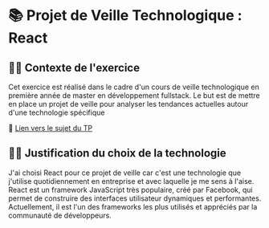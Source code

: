 # 📚 Projet de Veille Technologique : **React**

## 👨‍💻 Contexte de l'exercice

Cet exercice est réalisé dans le cadre d'un cours de veille technologique en première année de master en développement fullstack. Le but est de mettre en place un projet de veille pour analyser les tendances actuelles autour d'une technologie spécifique

🔗 [Lien vers le sujet du TP](https://github.com/kevinniel/M1-MDS-2425-Veille)

## 👨‍💻 Justification du choix de la technologie

J'ai choisi React pour ce projet de veille car c'est une technologie que j'utilise quotidiennement en entreprise et avec laquelle je me sens à l'aise. React est un framework JavaScript très populaire, créé par Facebook, qui permet de construire des interfaces utilisateur dynamiques et performantes. Actuellement, il est l'un des frameworks les plus utilisés et appréciés par la communauté de développeurs.
